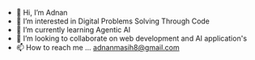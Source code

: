 - 👋 Hi, I’m Adnan
- 👀 I’m interested in Digital Problems Solving Through Code 
- 🌱 I’m currently learning Agentic AI
- 💞️ I’m looking to collaborate on web development and AI application's 
- 📫 How to reach me ... adnanmasih8@gmail.com

<!---
Adnan-Git-Hub/Adnan-Git-Hub is a ✨ special ✨ repository because its `README.md` (this file) appears on your GitHub profile.
You can click the Preview link to take a look at your changes.
--->
